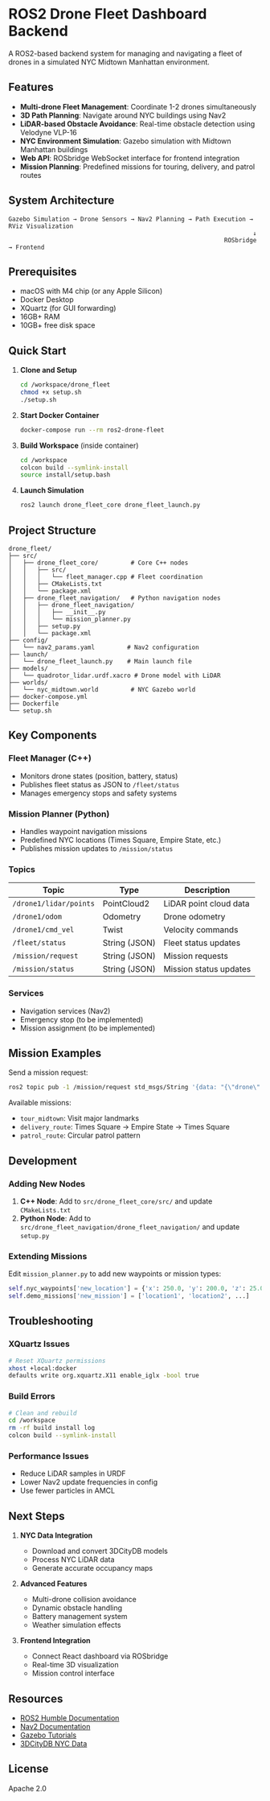 # ROS2 Drone Fleet Dashboard Backend

A ROS2-based backend system for managing and navigating a fleet of drones in a simulated NYC Midtown Manhattan environment.

## Features

- **Multi-drone Fleet Management**: Coordinate 1-2 drones simultaneously
- **3D Path Planning**: Navigate around NYC buildings using Nav2
- **LiDAR-based Obstacle Avoidance**: Real-time obstacle detection using Velodyne VLP-16
- **NYC Environment Simulation**: Gazebo simulation with Midtown Manhattan buildings
- **Web API**: ROSbridge WebSocket interface for frontend integration
- **Mission Planning**: Predefined missions for touring, delivery, and patrol routes

## System Architecture

```
Gazebo Simulation → Drone Sensors → Nav2 Planning → Path Execution → RViz Visualization
                                                                    ↓
                                                            ROSbridge → Frontend
```

## Prerequisites

- macOS with M4 chip (or any Apple Silicon)
- Docker Desktop
- XQuartz (for GUI forwarding)
- 16GB+ RAM
- 10GB+ free disk space

## Quick Start

1. **Clone and Setup**
   ```bash
   cd /workspace/drone_fleet
   chmod +x setup.sh
   ./setup.sh
   ```

2. **Start Docker Container**
   ```bash
   docker-compose run --rm ros2-drone-fleet
   ```

3. **Build Workspace** (inside container)
   ```bash
   cd /workspace
   colcon build --symlink-install
   source install/setup.bash
   ```

4. **Launch Simulation**
   ```bash
   ros2 launch drone_fleet_core drone_fleet_launch.py
   ```

## Project Structure

```
drone_fleet/
├── src/
│   ├── drone_fleet_core/         # Core C++ nodes
│   │   ├── src/
│   │   │   └── fleet_manager.cpp # Fleet coordination
│   │   ├── CMakeLists.txt
│   │   └── package.xml
│   ├── drone_fleet_navigation/   # Python navigation nodes
│   │   ├── drone_fleet_navigation/
│   │   │   ├── __init__.py
│   │   │   └── mission_planner.py
│   │   ├── setup.py
│   │   └── package.xml
├── config/
│   └── nav2_params.yaml         # Nav2 configuration
├── launch/
│   └── drone_fleet_launch.py    # Main launch file
├── models/
│   └── quadrotor_lidar.urdf.xacro # Drone model with LiDAR
├── worlds/
│   └── nyc_midtown.world         # NYC Gazebo world
├── docker-compose.yml
├── Dockerfile
└── setup.sh
```

## Key Components

### Fleet Manager (C++)
- Monitors drone states (position, battery, status)
- Publishes fleet status as JSON to `/fleet/status`
- Manages emergency stops and safety systems

### Mission Planner (Python)
- Handles waypoint navigation missions
- Predefined NYC locations (Times Square, Empire State, etc.)
- Publishes mission updates to `/mission/status`

### Topics

| Topic | Type | Description |
|-------|------|-------------|
| `/drone1/lidar/points` | PointCloud2 | LiDAR point cloud data |
| `/drone1/odom` | Odometry | Drone odometry |
| `/drone1/cmd_vel` | Twist | Velocity commands |
| `/fleet/status` | String (JSON) | Fleet status updates |
| `/mission/request` | String (JSON) | Mission requests |
| `/mission/status` | String (JSON) | Mission status updates |

### Services

- Navigation services (Nav2)
- Emergency stop (to be implemented)
- Mission assignment (to be implemented)

## Mission Examples

Send a mission request:
```bash
ros2 topic pub -1 /mission/request std_msgs/String '{data: "{\"drone\": \"drone1\", \"mission\": \"tour_midtown\"}"}'
```

Available missions:
- `tour_midtown`: Visit major landmarks
- `delivery_route`: Times Square → Empire State → Times Square
- `patrol_route`: Circular patrol pattern

## Development

### Adding New Nodes

1. **C++ Node**: Add to `src/drone_fleet_core/src/` and update `CMakeLists.txt`
2. **Python Node**: Add to `src/drone_fleet_navigation/drone_fleet_navigation/` and update `setup.py`

### Extending Missions

Edit `mission_planner.py` to add new waypoints or mission types:
```python
self.nyc_waypoints['new_location'] = {'x': 250.0, 'y': 200.0, 'z': 25.0}
self.demo_missions['new_mission'] = ['location1', 'location2', ...]
```

## Troubleshooting

### XQuartz Issues
```bash
# Reset XQuartz permissions
xhost +local:docker
defaults write org.xquartz.X11 enable_iglx -bool true
```

### Build Errors
```bash
# Clean and rebuild
cd /workspace
rm -rf build install log
colcon build --symlink-install
```

### Performance Issues
- Reduce LiDAR samples in URDF
- Lower Nav2 update frequencies in config
- Use fewer particles in AMCL

## Next Steps

1. **NYC Data Integration**
   - Download and convert 3DCityDB models
   - Process NYC LiDAR data
   - Generate accurate occupancy maps

2. **Advanced Features**
   - Multi-drone collision avoidance
   - Dynamic obstacle handling
   - Battery management system
   - Weather simulation effects

3. **Frontend Integration**
   - Connect React dashboard via ROSbridge
   - Real-time 3D visualization
   - Mission control interface

## Resources

- [ROS2 Humble Documentation](https://docs.ros.org/en/humble/)
- [Nav2 Documentation](https://navigation.ros.org/)
- [Gazebo Tutorials](http://gazebosim.org/tutorials)
- [3DCityDB NYC Data](https://www.3dcitydb.org/3dcitydb/3dwebclientdemo/nycopen/)

## License

Apache 2.0